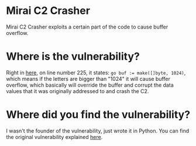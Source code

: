 # Mirai C2 Crasher
Mirai C2 Crasher exploits a certain part of the code to cause buffer overflow.
# Where is the vulnerability?
Right in [here](https://github.com/jgamblin/Mirai-Source-Code/blob/master/mirai/cnc/admin.go), on line number 225, it states: ```go buf := make([]byte, 1024)```, which means if the letters are bigger than "1024" it will cause buffer overflow, which basically will override the buffer and corrupt the data values that it was originally addressed to and crash the C2.
# Where did you find the vulnerability?
I wasn't the founder of the vulnerability, just wrote it in Python.
You can find the original vulnerability explained [here](https://securityaffairs.co/wordpress/85040/malware/mirai-servers-hack.html).
